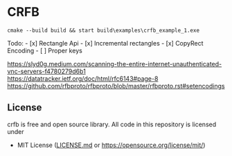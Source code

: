 # CRFB

```
cmake --build build && start build\examples\crfb_example_1.exe
```

Todo:
    - [x] Rectangle Api
    - [x] Incremental rectangles
    - [x] CopyRect Encoding
    - [ ] Proper keys

https://slyd0g.medium.com/scanning-the-entire-internet-unauthenticated-vnc-servers-f4780279d6b1
https://datatracker.ietf.org/doc/html/rfc6143#page-8
https://github.com/rfbproto/rfbproto/blob/master/rfbproto.rst#setencodings

## License
crfb is free and open source library. All code in this repository is licensed under
- MIT License ([LICENSE.md](https://github.com/Maksasj/crfb/blob/master/LICENSE.md) or https://opensource.org/license/mit/)